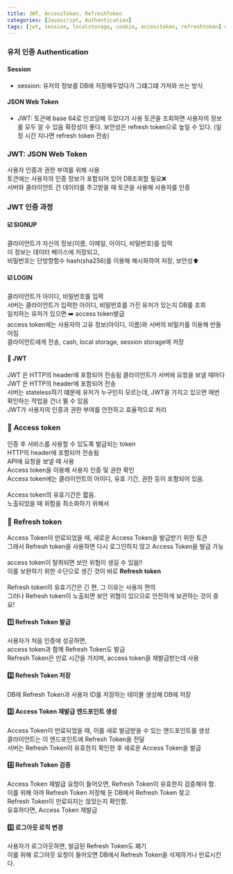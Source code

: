 ```yaml
---
title: JWT, AccessToken, RefreshToken
categories: [Javascript, Authentication]
tags: [jwt, session, localstorage, cookie, accesstoken, refreshtoken] # TAG names should always be lowercase
---
```


### 유저 인증 Authentication

#### Session

- session: 유저의 정보를 DB에 저장해두었다가 그떄그떄 가져와 쓰는 방식

#### JSON Web Token

- JWT: 토큰에 base 64로 인코딩해 두었다가 사용
  토큰을 조회하면 사용자의 정보를 모두 알 수 있음
  확장성이 좋다.
  보안성은 refresh token으로 높일 수 있다. (일정 시간 지나면 refresh token 전송)

### **JWT**: JSON Web Token

사용자 인증과 권한 부여를 위해 사용  
토큰에는 사용자의 인증 정보가 포함되어 있어 DB조회할 필요❌  
서버와 클라이언트 간 데이터를 주고받을 때 토큰을 사용해 사용자를 인증

### **JWT 인증 과정**

#### ☑️ SIGNUP

클라이언트가 자신의 정보(이름, 이메일, 아이디, 비밀번호)를 입력  
이 정보는 데이터 베이스에 저장되고,  
비밀번호는 단방향함수 hash(sha256)를 이용해 해시화하여 저장, 보안성⬆️

#### ☑️ LOGIN

클라이언트가 아이디, 비밀번호를 입력  
서버는 클라이언트가 입력한 아이디, 비밀번호를 가진 유저가 있는지 DB를 조회  
일치하는 유저가 있으면 ➡️ access token발급  
access token에는 사용자의 고유 정보(아이디, 이름)와 서버의 비밀키를 이용해 만들어짐  
클라이언트에게 전송, cash, local storage, session storage에 저장

#### 🔑 JWT

JWT 은 HTTP의 header에 포함되어 전송됨
클라이언트가 서버에 요청을 보낼 때마다 JWT 은 HTTP의 header에 포함되어 전송  
서버는 stateless하기 떄문에 유저가 누구인지 모르는데, JWT을 가지고 있으면 매번 확인하는 작업을 건너 뛸 수 있음  
JWT가 사용자의 인증과 권한 부여를 안전하고 효율적으로 처리

### 💟 **Access token**

인증 후 서비스를 사용할 수 있도록 발급되는 token <br>
HTTP의 header에 포함되어 전송됨 <br>
API에 요청을 보낼 때 사용 <br>
Access token을 이용해 사용자 인증 및 권한 확인 <br>
Access token에는 클라이언트의 아이디, 유효 기간, 권한 등이 포함되어 있음. <br>
<br>
Access token의 유효기간은 짧음. <br>
노출되었을 때 위험을 최소화하기 위해서 <br>

### 💟 **Refresh token**

Access Token이 만료되었을 때, 새로운 Access Token을 발급받기 위한 토큰 <br>
그래서 Refresh token을 사용하면 다시 로그인하지 않고 Access Token을 발급 가능 <br>
<br>
access token이 탈취되면 보안 위협이 생길 수 있음!! <br>
이를 보완하기 위한 수단으로 생긴 것이 바로 **Refresh token** <br>
<br>
Refresh token의 유효기간은 긴 편, 그 이유는 사용자 편의 <br>
그러나 Refresh token이 노출되면 보안 위협이 있으므로 안전하게 보관하는 것이 중요! <br>

#### 1️⃣ Refresh Token 발급

사용자가 처음 인증에 성공하면,  
access token과 함께 Refresh Token도 발급  
Refresh Token은 만료 시간을 가지며, access token을 재발급받는데 사용

#### 2️⃣ Refresh Token 저장

DB에 Refresh Token과 사용자 ID를 저장하는 테이블 생성해 DB에 저장

#### 3️⃣ Access Token 재발급 엔드포인트 생성

Access Token이 만료되었을 때, 이를 새로 발급받을 수 있는 엔드포인트를 생성  
클라이언트는 이 엔드포인트에 Refresh Token을 전달  
서버는 Refresh Token이 유효한지 확인한 후 새로운 Access Token을 발급

#### 4️⃣ Refresh Token 검증

Access Token 재발급 요청이 들어오면, Refresh Token이 유효한지 검증해야 함.  
이를 위해 아까 Refresh Token 저장해 둔 DB에서 Refresh Token 찾고  
Refresh Token이 만료되지는 않았는지 확인함.  
유효하다면, Access Token 재발급

#### 5️⃣ 로그아웃 로직 변경

사용자가 로그아웃하면, 발급된 Refresh Token도 폐기  
이를 위해 로그아웃 요청이 들어오면 DB에서 Refresh Token을 삭제하거나 만료시킨다.
